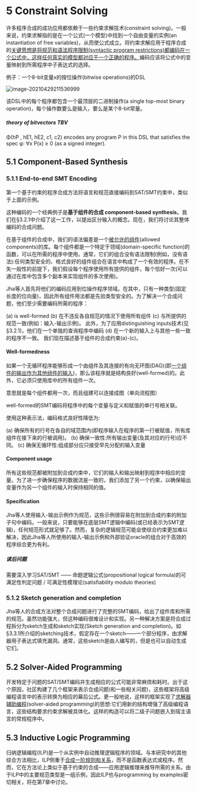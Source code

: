 # 5 Constraint Solving

许多程序合成的成功应用都依赖于一些约束求解技术(constraint solving)。一般来说，约束求解指的是在一个公式(一个模型)中找到一个自由变量的实例(an instantiation of free variables)，从而使公式成立。将约束求解应用于程序合成的<u>关键思想是将规范和语法程序限制(syntactic program restrictions)都编码在一个公式中，这样任何真实的模型都对应于一个正确的程序。</u>编码应该将公式中的变量映射到所需程序中子表达式的选择。

例子：一个8-bit变量x的按位操作(bitwise operations)的DSL

![image-20210429211536999](C:\Users\lenovo\AppData\Roaming\Typora\typora-user-images\image-20210429211536999.png)

该DSL中的每个程序都包含一个最顶层的二进制操作(a single top-most binary operation)，每个操作数要么是输入，要么是某个8-bit常量。

##### theory of bitvectors TBV

Φ(hP , hE1, hE2, c1, c2) encodes any program P in this DSL that satisfies the spec φ: ∀x P(x) ≥ 0 (as a signed integer).

## 5.1 Component-Based Synthesis

### 5.1.1 End-to-end SMT Encoding

第一个基于约束的程序合成方法将语言和规范直接编码到SAT/SMT约束中，类似于上面的示例。

这种编码的一个经典例子是**基于组件的合成 component-based synthesis**。我们在§3.2.1中介绍了这一工作，以提出区分输入的概念。现在，我们将讨论其整体编码的合成问题。

在基于组件的合成中，我们的语法偏差是一个<u>被允许的组件</u>(allowed components)的库。每个组件都是一个特定于领域(domain-specific function)的函数，可以在所需的程序中使用。通常，它们的组合没有语法限制(例如，没有语法):任何类型安全的、格式良好的组件组合在语言中构成了一个有效的程序。在不失一般性的前提下，我们假设每个程序使用所有提供的组件，每个恰好一次(可以通过在库中包含多个副本来实现组件的多次使用)。

Jha等人首先将他们的编码应用到位操作程序领域。在其中，只有一种类型(固定长度的位向量)，因此所有组件用法都是先验类型安全的。为了解决一个合成问题，他们至少需要编码所需的程序：

(a) is well-formed
(b) 在不违反各自规范的情况下使用所有组件
(c) 与所提供的规范一致(例如：输入-输出示例)。
此外，为了应用distinguishing inputs技术(见§3.2.1)，他们在一个单独的查询程序中编码
(d) 在一个新的输入上与其他一些一致的程序不一致。
我们现在描述基于组件的合成约束(a)-(c)。

#### Well-formedness

如果一个无循环程序能够形成一个由组件及其连接的有向无环图(DAG)(即<u>一个组件的输出作为其他组件的输入</u>)，那么该程序就是结构良好(well-formed)的。此外，它必须只使用库中的所有组件一次。

意思就是每个组件都用一次，而且组建可以连接成图（单向流程图）

well-formed的SMT编码将程序中的每个变量与定义和赋值的单行号相关联。

使用这种表示法，编码格式良好性降低为:

(a) 确保所有的行号在各自的域范围内(即程序输入在程序的第一行被赋值，所有库组件在接下来的行被调用)。
(b) 确保一致性:所有输出变量(及其对应的行号)应不同。
(c) 确保无循环性:组成部分应只接受早先分配的输入变量

#### Component usage

所有这些规范都被附加到合成约束中，它们的输入和输出映射到程序中相应的变量。为了进一步确保程序的数据流是一致的，我们添加了另一个约束，以确保输出变量作为另一个组件的输入时保持相同的值。

#### Specification

Jha等人使用输入-输出示例作为规范，这些示例很容易在附加到合成约束的附加子句中编码。一般来说，只要能够在底层SMT逻辑中编码(或已经表示为SMT逻辑)，任何规范形式就足够了。然而，复杂的逻辑规范可能会使综合约束更加难以解决，因此Jha等人所使用的输入-输出示例和外部验证oracle的组合对于高效的程序综合更为有利。

##### 读后问题

需要深入学习SAT/SMT —— 命题逻辑公式(propositional logical formula)的可满足性判定问题 / 可满足性模理论(satisfiability modulo theories)

### 5.1.2 Sketch generation and completion

Jha等人的合成方法对整个合成问题进行了完整的SMT编码，给出了组件库和所需的规范。虽然功能强大，但这种编码很难设计和实现。另一种解决方案是将合成过程拆分为sketch生成和sketch实现(Sketch generation and completion)。如§3.3.1所介绍的sketching技术，假定存在一个sketch——一个部分程序，由求解器用子表达式填充漏洞。通常，这些sketch是由人编写的，但是也可以自动生成它们。

## 5.2 Solver-Aided Programming

开发特定于问题的SAT/SMT编码并生成相应的公式可能非常麻烦和耗时。出于这个原因，社区构建了几个框架来表示合成问题(和一些相关问题)，这些框架将高级编程语言中的表示转换为相应的幕后公式。更一般地说，这样的框架实现了<u>求解器辅助编程</u>(solver-aided programming)的思想:它们用新的结构增强了高级编程语言，这些结构要求约束求解被具体化。这样的构造可以将二级子问题嵌入到宿主语言的常规程序中。

## 5.3 Inductive Logic Programming

归纳逻辑编程(ILP)是一个从实例中自动推理逻辑程序的领域。与本研究中的其他综合方法相比，ILP侧重于<u>合成一阶规则和关系</u>，而不是函数表达式或程序。然而，它在方法论上类似于基于约束的合成——应用逻辑推理来推导所需的关系。由于ILP中的主要规范类型是一组示例，因此ILP也与programming by examples密切相关，将在第7章中讨论。

